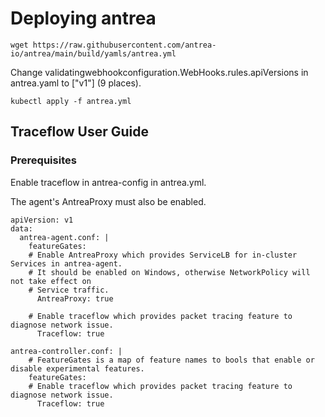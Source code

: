 # Deploying antrea 
```
wget https://raw.githubusercontent.com/antrea-io/antrea/main/build/yamls/antrea.yml
```
Change validatingwebhookconfiguration.WebHooks.rules.apiVersions in antrea.yaml to ["v1"] (9 places).

```
kubectl apply -f antrea.yml
```
## Traceflow User Guide
### Prerequisites
Enable traceflow in antrea-config in antrea.yml.

The agent's AntreaProxy must also be enabled.
```
apiVersion: v1
data:
  antrea-agent.conf: |
    featureGates:
    # Enable AntreaProxy which provides ServiceLB for in-cluster Services in antrea-agent.
    # It should be enabled on Windows, otherwise NetworkPolicy will not take effect on
    # Service traffic.
      AntreaProxy: true

    # Enable traceflow which provides packet tracing feature to diagnose network issue.
      Traceflow: true
```
```
antrea-controller.conf: |
    # FeatureGates is a map of feature names to bools that enable or disable experimental features.
    featureGates:
    # Enable traceflow which provides packet tracing feature to diagnose network issue.
      Traceflow: true
```
